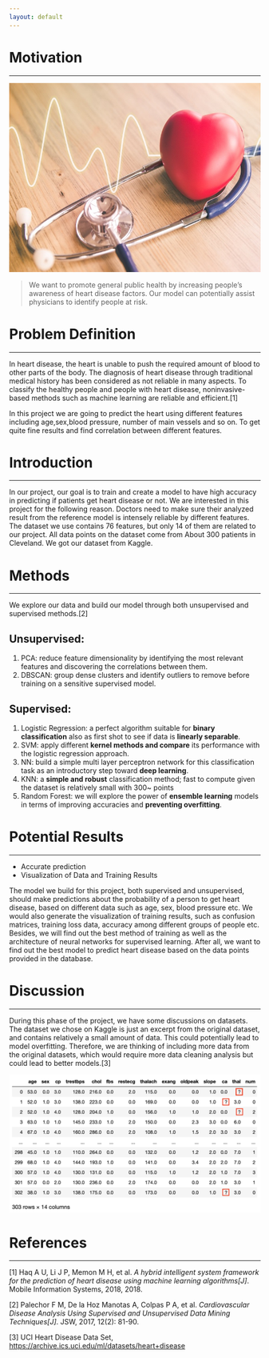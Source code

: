 ```yaml
---
layout: default
---
```


# Motivation
---
![Heart Health](/images/heart-health.jpg)

> We want to promote general public health by increasing people’s awareness of heart disease factors. Our model can potentially assist physicians to identify people at risk.

# Problem Definition
---
In heart disease, the heart is unable to push the required amount of blood to other parts of the body. The diagnosis of heart disease through traditional medical history has been considered as not reliable in many aspects. To classify the healthy people and people with heart disease, noninvasive-based methods such as machine learning are reliable and efficient.[1]

In this project we are going to predict the heart using different features including age,sex,blood pressure, number of main vessels and so on. To get quite fine results and find correlation between different features.

# Introduction
---
In our project, our goal is to train and create a model to have high accuracy in predicting if patients get heart disease or not. We are interested in this project for the following reason. Doctors need to make sure their analyzed result from the reference model is intensely reliable by different features. The dataset we use contains 76 features, but only 14 of them are related to our project. All data points on the dataset come from About 300 patients in Cleveland. We got our dataset from Kaggle.

# Methods
---
We explore our data and build our model through both unsupervised and supervised methods.[2]

## Unsupervised:
1. PCA: reduce feature dimensionality by identifying the most relevant features and discovering the correlations between them.
2. DBSCAN: group dense clusters and identify outliers to remove before training on a sensitive supervised model.

## Supervised:
1. Logistic Regression: a perfect algorithm suitable for **binary classification** also as first shot to see if data is **linearly separable**.
2. SVM: apply different **kernel methods and compare** its performance with the logistic regression approach.
3. NN: build a simple multi layer perceptron network for this classification task as an introductory step toward **deep learning**.
4. KNN: a **simple and robust** classification method; fast to compute given the dataset is relatively small with 300~ points
5. Random Forest: we will explore the power of **ensemble learning** models in terms of improving accuracies and **preventing overfitting**.

# Potential Results
---
- Accurate prediction
- Visualization of Data and Training Results

The model we build for this project, both supervised and unsupervised, should make predictions about the probability of a person to get heart disease, based on different data such as age, sex, blood pressure etc. We would also generate the visualization of training results, such as confusion matrices, training loss data, accuracy among different groups of people etc. Besides, we will find out the best method of training as well as the architecture of neural networks for supervised learning. After all, we want to find out the best model to predict heart disease based on the data points provided in the database.

# Discussion
---
During this phase of the project, we have some discussions on datasets. The dataset we chose on Kaggle is just an excerpt from the original dataset, and contains relatively a small amount of data. This could potentially lead to model overfitting. Therefore, we are thinking of including more data from the original datasets, which would require more data cleaning analysis but could lead to better models.[3]

![Dataset First Glance](/images/raw-data-table.png)

# References
---
[1] Haq A U, Li J P, Memon M H, et al. *A hybrid intelligent system framework for the prediction of heart disease using machine learning algorithms[J]*. Mobile Information Systems, 2018, 2018.

[2] Palechor F M, De la Hoz Manotas A, Colpas P A, et al. *Cardiovascular Disease Analysis Using Supervised and Unsupervised Data Mining Techniques[J]*. JSW, 2017, 12(2): 81-90.

[3] UCI Heart Disease Data Set, https://archive.ics.uci.edu/ml/datasets/heart+disease
